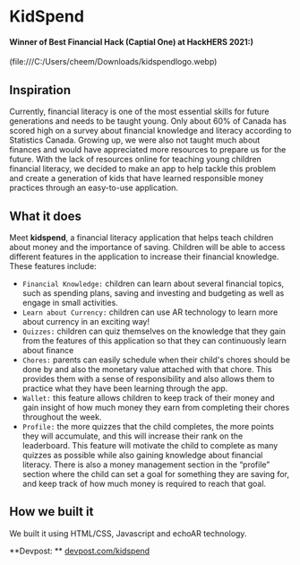 # KidSpend
#### Winner of Best Financial Hack (Captial One) at HackHERS 2021:)
(file:///C:/Users/cheem/Downloads/kidspendlogo.webp)
## Inspiration
Currently, financial literacy is one of the most essential skills for future generations and needs to be taught young. Only about 60% of Canada has scored high on a survey about financial knowledge and literacy according to Statistics Canada.  Growing up, we were also not taught much about finances and would have appreciated more resources to prepare us for the future. With the lack of resources online for teaching young children financial literacy, we decided to make an app to help tackle this problem and create a generation of kids that have learned responsible money practices through an easy-to-use application. 

## What it does
Meet **kidspend**, a financial literacy application that helps teach children about money and the importance of saving.  Children will be able to access different features in the application to increase their financial knowledge.  These features include:
- `Financial Knowledge:` children can learn about several financial topics, such as spending plans, saving and investing and budgeting as well as engage in small activities. 
- `Learn about Currency:`  children can use AR technology to learn more about currency in an exciting way!
- `Quizzes:`  children can quiz themselves on the knowledge that they gain from the features of this application so that they can continuously learn about finance
- `Chores:`  parents can easily schedule when their child's chores should be done by and also the monetary value attached with that chore. This provides them with a sense of responsibility and also allows them to practice what they have been learning through the app. 
- `Wallet:`  this feature allows children to keep track of their money and gain insight of how much money they earn from completing their chores throughout the week.  
- `Profile:`  the more quizzes that the child completes, the more points they will accumulate, and this will increase their rank on the leaderboard. This feature will motivate the child to complete as many quizzes as possible while also gaining knowledge about financial literacy. There is also a money management section in the “profile” section where the child can set a goal for something they are saving for, and keep track of how much money is required to reach that goal.

## How we built it
We built it using HTML/CSS, Javascript and echoAR technology.

**Devpost: ** [devpost.com/kidspend](https://devpost.com/software/kidspend)
